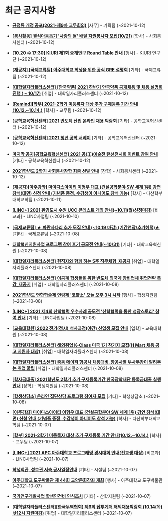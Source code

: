 # 최근 공지사항

* **[규정류 개정 공포(2021-제9차 교무회의)](http://ajou.ac.kr/kr/ajou/notice.do?mode=view&amp;articleNo=113898&amp;article.offset=0&amp;articleLimit=30)**
 [사무] - 기획팀 (~2021-10-12)

* **[[봉사활동] 결식아동돕기 &#x27;사랑의 쌀&#x27; 배달 자원봉사자 모집(10/21)](http://ajou.ac.kr/kr/ajou/notice.do?mode=view&amp;articleNo=113895&amp;article.offset=0&amp;articleLimit=30)**
 [학사] - 사회봉사센터 (~2021-10-12)

* **[[10.20 수 17:30] KIURI 제1회 중개연구 Round Table 안내](http://ajou.ac.kr/kr/ajou/notice.do?mode=view&amp;articleNo=113878&amp;article.offset=0&amp;articleLimit=30)**
 [행사] - KIURI 연구단 (~2021-10-12)

* **[[재공지] [국제교류팀] 아주대학교 학생을 위한 공식 GRE 설명회](http://ajou.ac.kr/kr/ajou/notice.do?mode=view&amp;articleNo=113876&amp;article.offset=0&amp;articleLimit=30)**
 [기타] - 국제교류팀 (~2021-10-12)

* **[[대학일자리플러스센터] [안국약품] 2021 하반기 안국약품 공개채용 및 채용 설명회 진행 ( ~ 10/17)](http://ajou.ac.kr/kr/ajou/notice.do?mode=view&amp;articleNo=113875&amp;article.offset=0&amp;articleLimit=30)**
 [취업] - 대학일자리플러스센터 (~2021-10-12)

* **[[Remind][학부] 2021-2학기 미등록자 대상 추가 구제등록 기간 안내(10.12.~10.14.)](http://ajou.ac.kr/kr/ajou/notice.do?mode=view&amp;articleNo=113874&amp;article.offset=0&amp;articleLimit=30)**
 [학사] - 교무팀 (~2021-10-12)

* **[[공학교육혁신센터] 2021 반도체 산업 온라인 채용 박람회](http://ajou.ac.kr/kr/ajou/notice.do?mode=view&amp;articleNo=113872&amp;article.offset=0&amp;articleLimit=30)**
 [기타] - 공학교육혁신센터 (~2021-10-12)

* **[[공학교육혁신센터] 2021 청년 공학 서베이](http://ajou.ac.kr/kr/ajou/notice.do?mode=view&amp;articleNo=113871&amp;article.offset=0&amp;articleLimit=30)**
 [기타] - 공학교육혁신센터 (~2021-10-12)

* **[마지막 공지[공학교육혁신센터] 2021 공(工)예술전 랜선전시회 이벤트 참여 안내](http://ajou.ac.kr/kr/ajou/notice.do?mode=view&amp;articleNo=113870&amp;article.offset=0&amp;articleLimit=30)**
 [기타] - 공학교육혁신센터 (~2021-10-12)

* **[2021학년도 2학기 사회봉사장학 최종 선발 안내](http://ajou.ac.kr/kr/ajou/notice.do?mode=view&amp;articleNo=113868&amp;article.offset=0&amp;articleLimit=30)**
 [장학] - 사회봉사센터 (~2021-10-12)

* **[(재공지)[아주강좌] 마이다스아이티 이형우 대표 (건설공학분야 SW 세계 1위) 강연 참석(대면) 신청 안내 (기념품 증정, 수강생이 아니어도 참석 가능)](http://ajou.ac.kr/kr/ajou/notice.do?mode=view&amp;articleNo=113861&amp;article.offset=0&amp;articleLimit=30)**
 [학사] - 다산학부대학교학팀 (~2021-10-11)

* **[[LINC+] 2021 환경도시 수원 UCC 콘테스트 개최 안내(~10.11(월)신청마감)](http://ajou.ac.kr/kr/ajou/notice.do?mode=view&amp;articleNo=113860&amp;article.offset=0&amp;articleLimit=30)**
 [비교과] - LINC사업팀 (~2021-10-10)

* **[[국제교류팀] ★ 파란사다리 추가 모집 안내 (~10.19 마감) (기간연장/추가혜택)★](http://ajou.ac.kr/kr/ajou/notice.do?mode=view&amp;articleNo=113856&amp;article.offset=0&amp;articleLimit=30)**
 [기타] - 국제교류팀 (~2021-10-08)

* **[대학혁신지원사업 프로그램 참여 후기 공모전 안내(~10/31)](http://ajou.ac.kr/kr/ajou/notice.do?mode=view&amp;articleNo=113852&amp;article.offset=0&amp;articleLimit=30)**
 [기타] - 대학교육혁신원 (~2021-10-08)

* **[[대학일자리플러스센터] 현직자와 함께 하는 5주 직무체험_재공지](http://ajou.ac.kr/kr/ajou/notice.do?mode=view&amp;articleNo=113849&amp;article.offset=0&amp;articleLimit=30)**
 [취업] - 대학일자리플러스센터 (~2021-10-08)

* **[[대학일자리플러스센터] 이공계 학생들을 위한 반도체 외국계 장비업체 취업전략 특강_재공지](http://ajou.ac.kr/kr/ajou/notice.do?mode=view&amp;articleNo=113848&amp;article.offset=0&amp;articleLimit=30)**
 [취업] - 대학일자리플러스센터 (~2021-10-08)

* **[2021학년도 연합학술제 연랑제 &#x27;코뿔소&#x27; 오늘 오후 3시 시작](http://ajou.ac.kr/kr/ajou/notice.do?mode=view&amp;articleNo=113841&amp;article.offset=0&amp;articleLimit=30)**
 [행사] - 학생지원팀 (~2021-10-08)

* **[[LINC+] 2021 제4회 산학협력 우수사례 공모전 &#x27;산학협력을 통한 성장스토리&#x27; 참여 안내](http://ajou.ac.kr/kr/ajou/notice.do?mode=view&amp;articleNo=113838&amp;article.offset=0&amp;articleLimit=30)**
 [기타] - LINC사업팀 (~2021-10-08)

* **[[교육대학원] 2022 전기(정시) 석사과정(야간) 신입생 모집 안내](http://ajou.ac.kr/kr/ajou/notice.do?mode=view&amp;articleNo=113837&amp;article.offset=0&amp;articleLimit=30)**
 [입학] - 교육대학원 (~2021-10-08)

* **[[대학일자리플러스센터] 해외취업 K-Class 미국 1기 참가자 모집(H Mart 채용 공고 지원자 대상)](http://ajou.ac.kr/kr/ajou/notice.do?mode=view&amp;articleNo=113833&amp;article.offset=0&amp;articleLimit=30)**
 [취업] - 대학일자리플러스센터 (~2021-10-08)

* **[[대학일자리플러스센터] 중동 메이저 항공사 채용대비_항공사별 부사무장이 알려주는 취업 꿀팁](http://ajou.ac.kr/kr/ajou/notice.do?mode=view&amp;articleNo=113832&amp;article.offset=0&amp;articleLimit=30)**
 [취업] - 대학일자리플러스센터 (~2021-10-08)

* **[[학자금대출] 2021학년도 2학기 추가 구제등록기간 한국장학재단 등록금대출 실행 안내](http://ajou.ac.kr/kr/ajou/notice.do?mode=view&amp;articleNo=113831&amp;article.offset=0&amp;articleLimit=30)**
 [장학] - 학생지원팀 (~2021-10-08)

* **[[학생상담소] 온라인 집단상담 프로그램 참여자 모집](http://ajou.ac.kr/kr/ajou/notice.do?mode=view&amp;articleNo=113830&amp;article.offset=0&amp;articleLimit=30)**
 [기타] - 학생상담소 (~2021-10-08)

* **[[아주강좌] 마이다스아이티 이형우 대표 (건설공학분야 SW 세계 1위) 강연 참석(대면) 신청 안내 (기념품 증정, 수강생이 아니어도 참석 가능)](http://ajou.ac.kr/kr/ajou/notice.do?mode=view&amp;articleNo=113829&amp;article.offset=0&amp;articleLimit=30)**
 [학사] - 다산학부대학교학팀 (~2021-10-07)

* **[[학부] 2021-2학기 미등록자 대상 추가 구제등록 기간 안내(10.12.~10.14.)](http://ajou.ac.kr/kr/ajou/notice.do?mode=view&amp;articleNo=113825&amp;article.offset=0&amp;articleLimit=30)**
 [학사] - 교무팀 (~2021-10-07)

* **[[LINC+] 2021 APC 아주대학교 프로그래밍 경시대회 안내(전교생 대상)](http://ajou.ac.kr/kr/ajou/notice.do?mode=view&amp;articleNo=113822&amp;article.offset=0&amp;articleLimit=30)**
 [비교과] - LINC사업팀 (~2021-10-07)

* **[학생회관, 성호관 서측 공사일정안내](http://ajou.ac.kr/kr/ajou/notice.do?mode=view&amp;articleNo=113819&amp;article.offset=0&amp;articleLimit=30)**
 [기타] - 시설팀 (~2021-10-07)

* **[아주대학교 도구박물관 제 44회 교양문화강좌 개최](http://ajou.ac.kr/kr/ajou/notice.do?mode=view&amp;articleNo=113816&amp;article.offset=0&amp;articleLimit=30)**
 [행사] - 아주대학교 도구박물관 (~2021-10-07)

* **[국가연구개발사업 학생인건비 인식조사](http://ajou.ac.kr/kr/ajou/notice.do?mode=view&amp;articleNo=113809&amp;article.offset=0&amp;articleLimit=30)**
 [기타] - 산학지원팀 (~2021-10-07)

* **[[대학일자리플러스센터][한국무역협회] 제6회 잡투게더 해외채용박람회 (10.14(목) 낮12시 지원마감)](http://ajou.ac.kr/kr/ajou/notice.do?mode=view&amp;articleNo=113807&amp;article.offset=0&amp;articleLimit=30)**
 [취업] - 대학일자리플러스센터 (~2021-10-07)
